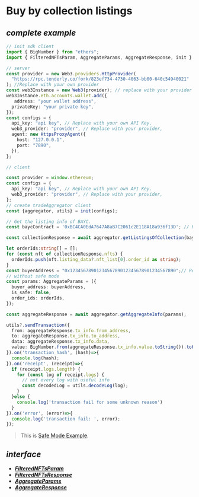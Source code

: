 # Buy by collection listings
##  ***complete example***
```ts
// init sdk client
import { BigNumber } from "ethers";
import { FilteredNFTsParam, AggregateParams, AggregateResponse, init } from "@nftgo/gotrading";

// server
const provider = new Web3.providers.HttpProvider(
  "https://rpc.tenderly.co/fork/823ef734-4730-4063-bb00-640c54940021"
); //Replace with your own provider
const web3Instance = new Web3(provider); // replace with your provider
web3Instance.eth.accounts.wallet.add({
   address: "your wallet address",
  privateKey: "your private key",
});
const configs = {
  api_key: "api key", // Replace with your own API Key.
  web3_provider: "provider", // Replace with your provider,
  agent: new HttpsProxyAgent({
    host: "127.0.0.1",
    port: "7890",
  }),
};

// client

const provider = window.ethereum;
const configs = {
  api_key: "api key", // Replace with your own API Key.
  web3_provider: "provider", // Replace with your provider,
};
// create tradeAggregator client
const {aggregator, utils} = init(configs);

// Get the listing info of BAYC.
const baycContract = '0xBC4CA0EdA7647A8aB7C2061c2E118A18a936f13D'; // Replace with your test collection

const collectionResponse = await aggregator.getListingsOfCollection(baycContract);

let orderIds:string[] = [];
for (const nft of collectionResponse.nfts) {
  orderIds.push(nft.listing_data?.nft_list[0].order_id as string);
}
const buyerAddress = "0x1234567890123456789012345678901234567890";// Replace with buyer address.
// without safe mode
const params: AggregateParams = ({
  buyer_address: buyerAddress,
  is_safe: false,
  order_ids: orderIds,
});

const aggregateResponse = await aggregator.getAggregateInfo(params);

utils?.sendTransaction({
  from: aggregateResponse.tx_info.from_address,
  to: aggregateResponse.tx_info.to_address,
  data: aggregateResponse.tx_info.data,
  value: BigNumber.from(aggregateResponse.tx_info.value.toString()).toHexString()
}).on('transaction_hash', (hash)=>{
  console.log(hash);
}).on('receipt', (receipt)=>{
  if (receipt.logs.length) {
    for (const log of receipt.logs) {
      // not every log with useful info
      const decodedLog = utils.decodeLog(log);
    }
  }else {
    console.log('transaction fail for some unknown reason')
  }
}).on('error', (error)=>{
  console.log('transaction fail: ', error);
});
```
>
> This is [Safe Mode Example](https://github.com/NFTGo/GoTrading-js/blob/feat/draft/docs/tradeAggregator/tradeWithSafeMode.md).

## ***interface***
  - [***FilteredNFTsParam***](https://github.com/NFTGo/GoTrading-js/blob/feat/draft/docs/interfaces/FilteredNFTsParam.md)
  - [***FilteredNFTsResponse***](https://github.com/NFTGo/GoTrading-js/blob/feat/draft/docs/interfaces/FilteredNFTsResponse.md)
  - [***AggregateParams***](https://github.com/NFTGo/GoTrading-js/blob/feat/draft/docs/interfaces/TradeAggregatorParams.md)
  - [***AggregateResponse***](https://github.com/NFTGo/GoTrading-js/blob/feat/draft/docs/interfaces/TradeAggregatorResponse.md)
